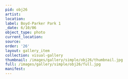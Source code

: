 ```yaml
---
pid: obj26
artist: 
location: 
label: Boyd-Parker Park 1
_date: 6/10/06
object_type: photo
current_location: 
source: 
order: '26'
layout: gallery_item
collection: visual-gallery
thumbnail: /images/gallery/simple/obj26/thumbnail.jpg
full: /images/gallery/simple/obj26/full.jpg
manifest: 
---
```

